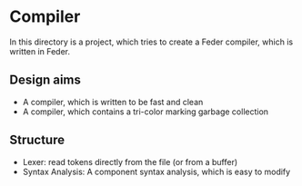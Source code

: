 # Compiler

In this directory is a project, which tries to create a Feder compiler, which
is written in Feder.

## Design aims

- A compiler, which is written to be fast and clean
- A compiler, which contains a tri-color marking garbage collection

## Structure

- Lexer: read tokens directly from the file (or from a buffer)
- Syntax Analysis: A component syntax analysis, which is easy to modify
